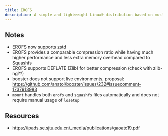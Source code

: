 ```yaml
---
title: EROFS
description: A simple and lightweight Linux® distribution based on musl libc and toybox
---
```


## Notes
- EROFS now supports zstd
- EROFS provides a comparable compression ratio while having much higher performance and less extra memory overhead compared to Squashfs
- EROFS supports DEFLATE (Zlib) for better compression (check with zlib-ng??)
- booster does not support live environments, proposal: https://github.com/anatol/booster/issues/232#issuecomment-1737913983
- `mount` handles both `erofs` and `squashfs` files automatically and does not require manual usage of `losetup`

## Resources
- https://ipads.se.sjtu.edu.cn/_media/publications/gaoatc19.pdf
